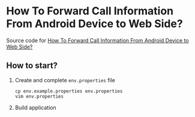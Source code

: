 # How To Forward Call Information From Android Device to Web Side?

Source code for [How To Forward Call Information From Android Device to Web Side?](https://hoangdv.medium.com/how-to-forward-call-information-from-android-device-to-web-side-part-02-server-side-98f200fa888)

## How to start?

1. Create and complete `env.properties` file

    ```shell
    cp env.example.properties env.properties
    vim env.properties
    ```

2. Build application


